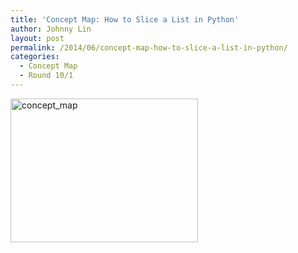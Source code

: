 ```yaml
---
title: 'Concept Map: How to Slice a List in Python'
author: Johnny Lin
layout: post
permalink: /2014/06/concept-map-how-to-slice-a-list-in-python/
categories:
  - Concept Map
  - Round 10/1
---
```

[<img class="alignnone size-medium wp-image-7718" alt="concept_map" src="http://teaching.software-carpentry.org/wp-content/uploads/2014/06/concept_map1-300x230.jpg" width="300" height="230" />][1]

 [1]: http://teaching.software-carpentry.org/wp-content/uploads/2014/06/concept_map1.jpg